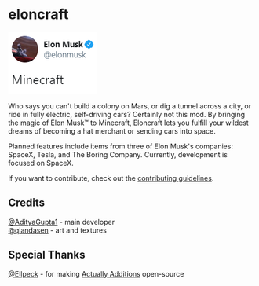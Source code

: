 # eloncraft

![twitter](img/twitter.png)

Who says you can't build a colony on Mars, or dig a tunnel across a city, or ride in fully electric, self-driving cars? Certainly not this mod. By bringing the magic of Elon Musk™ to Minecraft, Eloncraft lets you fulfill your wildest dreams of becoming a hat merchant or sending cars into space. 

Planned features include items from three of Elon Musk's companies: SpaceX, Tesla, and The Boring Company. Currently, development is focused on SpaceX.

If you want to contribute, check out the [contributing guidelines](contributing.md).

## Credits

[@AdityaGupta1](https://github.com/AdityaGupta1) - main developer  
[@qiandasen](http://github.com/qiandasen) - art and textures

## Special Thanks

[@Ellpeck](http://github.com/Ellpeck) - for making [Actually Additions](https://github.com/Ellpeck/ActuallyAdditions) open-source
